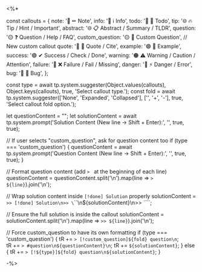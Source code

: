 <%*

const callouts = {
   note:     '🔵 ✏ Note',
   info:     '🔵 ℹ Info',
   todo:     '🔵 🔳 Todo',
   tip:      '🌐 🔥 Tip / Hint / Important',
   abstract: '🌐 📋 Abstract / Summary / TLDR',
   question: '🟡 ❓ Question / Help / FAQ',
   custom_question: '🟡 📝 Custom Question',  // New custom callout
   quote:    '🔘 💬 Quote / Cite',
   example:  '🟣 📑 Example',
   success:  '🟢 ✔ Success / Check / Done',
   warning:  '🟠 ⚠ Warning / Caution / Attention',
   failure:  '🔴 ❌ Failure / Fail / Missing',
   danger:   '🔴 ⚡ Danger / Error',
   bug:      '🔴 🐞 Bug',
};

const type = await tp.system.suggester(Object.values(callouts), Object.keys(callouts), true, 'Select callout type.');
const fold = await tp.system.suggester(['None', 'Expanded', 'Collapsed'], ['', '+', '-'], true, 'Select callout fold option.');

let questionContent = "";
let solutionContent = await tp.system.prompt('Solution Content (New line -> Shift + Enter):', '', true, true);

// If user selects "custom_question", ask for question content too
if (type === 'custom_question') {
   questionContent = await tp.system.prompt('Question Content (New line -> Shift + Enter):', '', true, true);
}

// Format question content (add `> ` at the beginning of each line)
questionContent = questionContent.split('\n').map(line => `> ${line}`).join('\n');

// Wrap solution content inside `[!done] Solution` properly
solutionContent = `>> [!done] Solution\n>> \`\`\`\n${solutionContent}\n>> \`\`\``;

// Ensure the full solution is inside the callout
solutionContent = solutionContent.split('\n').map(line => `>> ${line}`).join('\n');

// Force custom_question to have its own formatting
if (type === 'custom_question') {
   tR += `> [!custom_question]${fold} question\n`;  
   tR += `> #question\n${questionContent}\n`;
   tR += `${solutionContent}`;
} else {
   tR += `> [!${type}]${fold} question\n${solutionContent}`;
}

-%>
